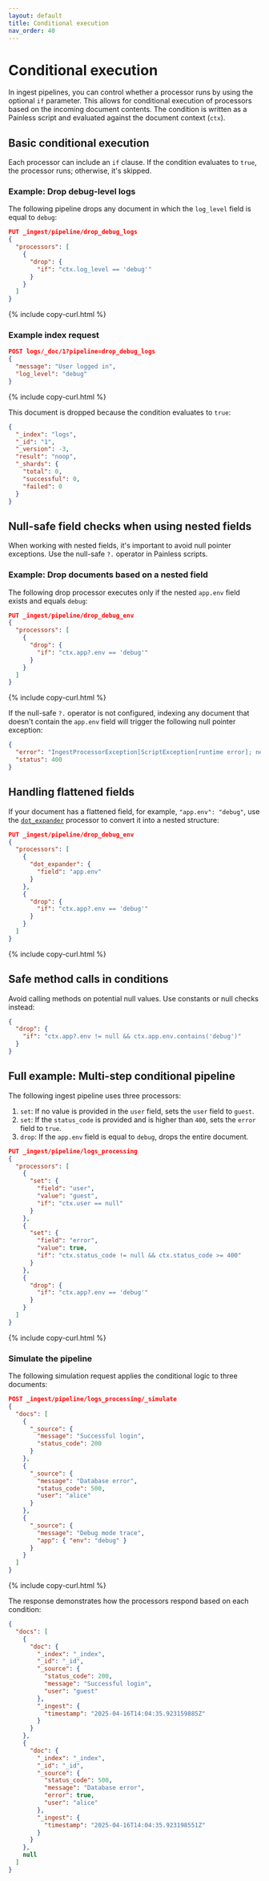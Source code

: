 ```yaml
---
layout: default
title: Conditional execution
nav_order: 40
---
```


# Conditional execution

In ingest pipelines, you can control whether a processor runs by using the optional `if` parameter. This allows for conditional execution of processors based on the incoming document contents. The condition is written as a Painless script and evaluated against the document context (`ctx`).

## Basic conditional execution

Each processor can include an `if` clause. If the condition evaluates to `true`, the processor runs; otherwise, it's skipped.

### Example: Drop debug-level logs

The following pipeline drops any document in which the `log_level` field is equal to `debug`:

```json
PUT _ingest/pipeline/drop_debug_logs
{
  "processors": [
    {
      "drop": {
        "if": "ctx.log_level == 'debug'"
      }
    }
  ]
}
```
{% include copy-curl.html %}

### Example index request

```json
POST logs/_doc/1?pipeline=drop_debug_logs
{
  "message": "User logged in",
  "log_level": "debug"
}
```
{% include copy-curl.html %}

This document is dropped because the condition evaluates to `true`:

```json
{
  "_index": "logs",
  "_id": "1",
  "_version": -3,
  "result": "noop",
  "_shards": {
    "total": 0,
    "successful": 0,
    "failed": 0
  }
}
```

## Null-safe field checks when using nested fields

When working with nested fields, it's important to avoid null pointer exceptions. Use the null-safe `?.` operator in Painless scripts.

### Example: Drop documents based on a nested field

The following drop processor executes only if the nested `app.env` field exists and equals `debug`:

```json
PUT _ingest/pipeline/drop_debug_env
{
  "processors": [
    {
      "drop": {
        "if": "ctx.app?.env == 'debug'"
      }
    }
  ]
}
```
{% include copy-curl.html %}

If the null-safe `?.` operator is not configured, indexing any document that doesn't contain the `app.env` field will trigger the following null pointer exception:

```json
{
  "error": "IngestProcessorException[ScriptException[runtime error]; nested: NullPointerException[Cannot invoke \"Object.getClass()\" because \"callArgs[0]\" is null];]",
  "status": 400
}
```

## Handling flattened fields

If your document has a flattened field, for example, `"app.env": "debug"`, use the [`dot_expander`]({{site.url}}{{site.baseurl}}/ingest-pipelines/processors/dot-expander/) processor to convert it into a nested structure:

```json
PUT _ingest/pipeline/drop_debug_env
{
  "processors": [
    {
      "dot_expander": {
        "field": "app.env"
      }
    },
    {
      "drop": {
        "if": "ctx.app?.env == 'debug'"
      }
    }
  ]
}
```
{% include copy-curl.html %}

## Safe method calls in conditions

Avoid calling methods on potential null values. Use constants or null checks instead:

```json
{
  "drop": {
    "if": "ctx.app?.env != null && ctx.app.env.contains('debug')"
  }
}
```

## Full example: Multi-step conditional pipeline

The following ingest pipeline uses three processors:

1. `set`: If no value is provided in the `user` field, sets the `user` field to `guest`.
2. `set`: If the `status_code` is provided and is higher than `400`, sets the `error` field to `true`.
3. `drop`: If the `app.env` field is equal to `debug`, drops the entire document.

```json
PUT _ingest/pipeline/logs_processing
{
  "processors": [
    {
      "set": {
        "field": "user",
        "value": "guest",
        "if": "ctx.user == null"
      }
    },
    {
      "set": {
        "field": "error",
        "value": true,
        "if": "ctx.status_code != null && ctx.status_code >= 400"
      }
    },
    {
      "drop": {
        "if": "ctx.app?.env == 'debug'"
      }
    }
  ]
}
```
{% include copy-curl.html %}

### Simulate the pipeline

The following simulation request applies the conditional logic to three documents:

```json
POST _ingest/pipeline/logs_processing/_simulate
{
  "docs": [
    {
      "_source": {
        "message": "Successful login",
        "status_code": 200
      }
    },
    {
      "_source": {
        "message": "Database error",
        "status_code": 500,
        "user": "alice"
      }
    },
    {
      "_source": {
        "message": "Debug mode trace",
        "app": { "env": "debug" }
      }
    }
  ]
}
```
{% include copy-curl.html %}

The response demonstrates how the processors respond based on each condition:

```json
{
  "docs": [
    {
      "doc": {
        "_index": "_index",
        "_id": "_id",
        "_source": {
          "status_code": 200,
          "message": "Successful login",
          "user": "guest"
        },
        "_ingest": {
          "timestamp": "2025-04-16T14:04:35.923159885Z"
        }
      }
    },
    {
      "doc": {
        "_index": "_index",
        "_id": "_id",
        "_source": {
          "status_code": 500,
          "message": "Database error",
          "error": true,
          "user": "alice"
        },
        "_ingest": {
          "timestamp": "2025-04-16T14:04:35.923198551Z"
        }
      }
    },
    null
  ]
}
```


